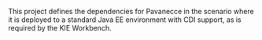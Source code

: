 This project defines the dependencies for Pavanecce in the scenario where it is deployed to a standard Java EE
environment with CDI support, as is required by the KIE Workbench.